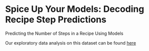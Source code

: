 # Spice Up Your Models: Decoding Recipe Step Predictions
Predicting the Number of Steps in a Recipe Using Models

Our exploratory data analysis on this dataset can be found [here](https://vickyli1015.github.io/Recipes-Rating-Analysis/)

```python

```
